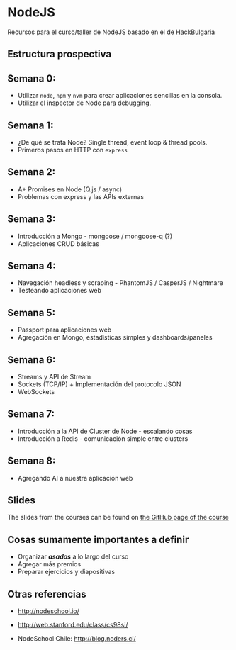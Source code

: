 NodeJS
=========

Recursos para el curso/taller de NodeJS basado en el de [HackBulgaria](https://github.com/HackBulgaria/NodeJS-1)

## Estructura prospectiva

## Semana 0:

* Utilizar `node`, `npm` y `nvm` para crear aplicaciones sencillas en la consola.
* Utilizar el inspector de Node para debugging.

## Semana 1:

* ¿De qué se trata Node? Single thread, event loop & thread pools.
* Primeros pasos en HTTP con `express`

## Semana 2:

* A+ Promises en Node (Q.js / async)
* Problemas con express y las APIs externas

## Semana 3:

* Introducción a Mongo - mongoose / mongoose-q (?)
* Aplicaciones CRUD básicas

## Semana 4:

* Navegación headless y scraping - PhantomJS / CasperJS / Nightmare
* Testeando aplicaciones web

## Semana 5:

* Passport para aplicaciones web
* Agregación en Mongo, estadísticas simples y dashboards/paneles

## Semana 6:

* Streams y API de Stream
* Sockets (TCP/IP) + Implementación del protocolo JSON
* WebSockets

## Semana 7:

* Introducción a la API de Cluster de Node - escalando cosas
* Introducción a Redis - comunicación simple entre clusters

## Semana 8:

* Agregando AI a nuestra aplicación web

## Slides
The slides from the courses can be found on [the GitHub page of the course](http://hackbulgaria.github.io/NodeJS-1/)

## Cosas sumamente importantes a definir

* Organizar ***asados*** a lo largo del curso
* Agregar más premios
* Preparar ejercicios y diapositivas

## Otras referencias

* http://nodeschool.io/
* http://web.stanford.edu/class/cs98si/

* NodeSchool Chile: http://blog.noders.cl/
